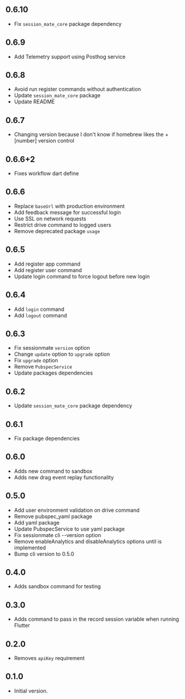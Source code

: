 ## 0.6.10

- Fix `session_mate_core` package dependency

## 0.6.9

- Add Telemetry support using Posthog service

## 0.6.8

- Avoid run register commands without authentication
- Update `session_mate_core` package
- Update README

## 0.6.7

- Changing version because I don't know if homebrew likes the +[number] version control

## 0.6.6+2

- Fixes workflow dart define

## 0.6.6

- Replace `baseUrl` with production environment
- Add feedback message for successful login
- Use SSL on network requests
- Restrict drive command to logged users
- Remove deprecated package `usage`

## 0.6.5

- Add register app command
- Add register user command
- Update login command to force logout before new login

## 0.6.4

- Add `login` command
- Add `logout` command

## 0.6.3

- Fix sessionmate `version` option
- Change `update` option to `upgrade` option
- Fix `upgrade` option
- Remove `PubspecService`
- Update packages dependencies

## 0.6.2

- Update `session_mate_core` package dependency

## 0.6.1

- Fix package dependencies

## 0.6.0

- Adds new command to sandbox
- Adds new drag event replay functionality

## 0.5.0

- Add user environment validation on drive command
- Remove pubspec_yaml package
- Add yaml package
- Update PubspecService to use yaml package
- Fix sessionmate cli --version option
- Remove enableAnalytics and disableAnalytics options until is implemented
- Bump cli version to 0.5.0

## 0.4.0

- Adds sandbox command for testing

## 0.3.0

- Adds command to pass in the record session variable when running Flutter

## 0.2.0

- Removes `apiKey` requirement

## 0.1.0

- Initial version.
